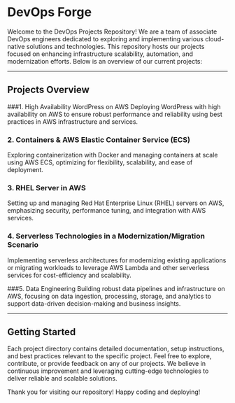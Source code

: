 # DevOps Forge

Welcome to the DevOps Projects Repository! We are a team of associate DevOps engineers dedicated to exploring and implementing various cloud-native solutions and technologies. This repository hosts our projects focused on enhancing infrastructure scalability, automation, and modernization efforts. Below is an overview of our current projects:

-----

## Projects Overview
###1. High Availability WordPress on AWS
Deploying WordPress with high availability on AWS to ensure robust performance and reliability using best practices in AWS infrastructure and services.

### 2. Containers & AWS Elastic Container Service (ECS)
Exploring containerization with Docker and managing containers at scale using AWS ECS, optimizing for flexibility, scalability, and ease of deployment.

### 3. RHEL Server in AWS
Setting up and managing Red Hat Enterprise Linux (RHEL) servers on AWS, emphasizing security, performance tuning, and integration with AWS services.

### 4. Serverless Technologies in a Modernization/Migration Scenario
Implementing serverless architectures for modernizing existing applications or migrating workloads to leverage AWS Lambda and other serverless services for cost-efficiency and scalability.

###5. Data Engineering
Building robust data pipelines and infrastructure on AWS, focusing on data ingestion, processing, storage, and analytics to support data-driven decision-making and business insights.

-----

## Getting Started
Each project directory contains detailed documentation, setup instructions, and best practices relevant to the specific project. Feel free to explore, contribute, or provide feedback on any of our projects. We believe in continuous improvement and leveraging cutting-edge technologies to deliver reliable and scalable solutions.

Thank you for visiting our repository! Happy coding and deploying!
